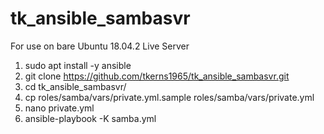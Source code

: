 # tk_ansible_sambasvr

For use on bare Ubuntu 18.04.2 Live Server

1. sudo apt install -y ansible
2. git clone https://github.com/tkerns1965/tk_ansible_sambasvr.git
3. cd tk_ansible_sambasvr/
4. cp roles/samba/vars/private.yml.sample roles/samba/vars/private.yml
5. nano private.yml
6. ansible-playbook -K samba.yml

